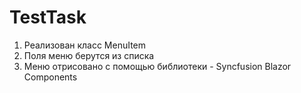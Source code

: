 # TestTask
1. Реализован класс MenuItem
2. Поля меню берутся из списка
3. Меню отрисовано с помощью библиотеки - Syncfusion Blazor Components
